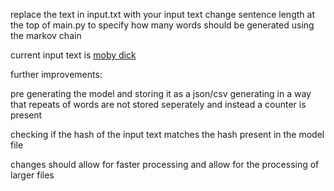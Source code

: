 replace the text in input.txt with your input text
change sentence length at the top of main.py to specify how many words should be generated using the markov chain

current input text is [moby dick](https://www.gutenberg.org/cache/epub/2701/pg2701.txt)


further improvements:

pre generating the model and storing it as a json/csv
generating in a way that repeats of words are not stored seperately and instead a counter is present

checking if the hash of the input text matches the hash present in the model file


changes should allow for faster processing and allow for the processing of larger files